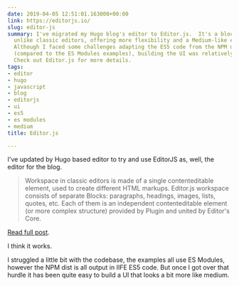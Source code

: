 ```yaml
---
date: 2019-04-05 12:51:01.163000+00:00
link: https://editorjs.io/
slug: editor-js
summary: I've migrated my Hugo blog's editor to Editor.js.  It's a block-based editor,
  unlike classic editors, offering more flexibility and a Medium-like experience.
  Although I faced some challenges adapting the ES5 code from the NPM distribution
  (compared to the ES Modules examples), building the UI was relatively straightforward.
  Check out Editor.js for more details.
tags:
- editor
- hugo
- javascript
- blog
- editorjs
- ui
- es5
- es modules
- medium
title: Editor.js

---
```

I've updated by Hugo based editor to try and use EditorJS as, well, the editor for the blog.

> Workspace in classic editors is made of a single contenteditable element, used to create different HTML markups. Editor.js workspace consists of separate Blocks: paragraphs, headings, images, lists, quotes, etc. Each of them is an independent contenteditable element (or more complex structure) provided by Plugin and united by Editor's Core.

[Read full post](https://editorjs.io/).

I think it works.

I struggled a little bit with the codebase, the examples all use ES Modules, however the NPM dist
is all output in IIFE ES5 code. But once I got over that hurdle it has been quite easy to
build a UI that looks a bit more like medium. 


